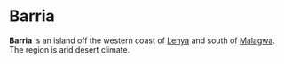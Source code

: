 # Barria

**Barria** is an island off the western coast of [Lenya](../lenya/index.md) and south of [Malagwa](../malagwa). The region is arid desert climate.
